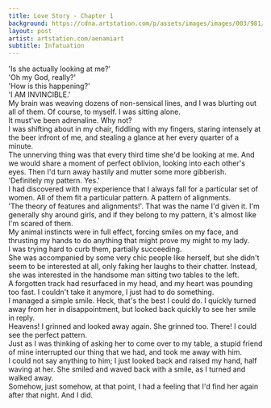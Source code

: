 ```yaml
---
title: Love Story - Chapter 1
background: https://cdna.artstation.com/p/assets/images/images/003/981/916/large/alena-aenami-atlast2k2.jpg?1479156464
layout: post
artist: artstation.com/aenamiart
subtitle: Infatuation
---
```


'Is she actually looking at me?'
<br/>
'Oh my God, really?'
<br/>
'How is this happening?'
<br/>
'I AM INVINCIBLE.'
<br/>
My brain was weaving dozens of non-sensical lines, and I was blurting out all of them. Of course, to myself. I was sitting alone.
<br/>
It must've been adrenaline. Why not?
<br/>
I was shifting about in my chair, fiddling with my fingers, staring intensely at the beer infront of me, and stealing a glance at her every quarter of a minute.
<br/>
The unnerving thing was that every third time she'd be looking at me. And we would share a moment of perfect oblivion, looking into each other's eyes. Then I'd turn away hastily and mutter some more gibberish.
<br/>
'Definitely my pattern. Yes.'
<br/>
I had discovered with my experience that I always fall for a particular set of women. All of them fit a particular pattern. A pattern of alignments.
<br/>
'The theory of features and alignments!'. That was the name I'd given it. I'm generally shy around girls, and if they belong to my pattern, it's almost like I'm scared of them.
<br/>
My animal instincts were in full effect, forcing smiles on my face, and thrusting my hands to do anything that might prove my might to my lady. 
<br/>
I was trying hard to curb them, partially succeeding.
<br/>
She was accompanied by some very chic people like herself, but she didn't seem to be interested at all, only faking her laughs to their chatter. Instead, she was interested in the handsome man sitting two tables to the left.
<br/>
A forgotten track had resurfaced in my head, and my heart was pounding too fast. I couldn't take it anymore, I just had to do something.
<br/>
I managed a simple smile. Heck, that's the best I could do. I quickly turned away from her in disappointment, but looked back quickly to see her smile in reply.
<br/>
Heavens! I grinned and looked away again. She grinned too. There! I could see the perfect pattern.
<br/>
Just as I was thinking of asking her to come over to my table, a stupid friend of mine interrupted our thing that we had, and took me away with him.
<br/>
I could not say anything to him; I just looked back and raised my hand, half waving at her. She smiled and waved back with a smile, as I turned and walked away. 
<br/>
Somehow, just somehow, at that point, I had a feeling that I'd find her again after that night.
And I did.